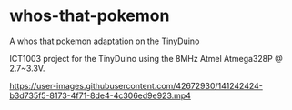 # whos-that-pokemon
A whos that pokemon adaptation on the TinyDuino

ICT1003 project for the TinyDuino using the 8MHz Atmel Atmega328P @ 2.7~3.3V.

https://user-images.githubusercontent.com/42672930/141242424-b3d735f5-8173-4f71-8de4-4c306ed9e923.mp4
